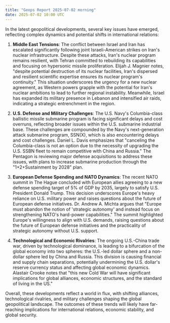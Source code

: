 ```yaml
---
title: "Geops Report 2025-07-02 morning"
date: 2025-07-02 10:00 UTC
---
```


In the latest geopolitical developments, several key issues have emerged, reflecting complex dynamics and potential shifts in international relations:

1. **Middle East Tensions**: The conflict between Israel and Iran has escalated significantly following joint Israeli-American strikes on Iran's nuclear infrastructure. Despite these attacks, Iran's nuclear program remains resilient, with Tehran committed to rebuilding its capabilities and focusing on hypersonic missile proliferation. Elijah J. Magnier notes, "despite potential destruction of its nuclear facilities, Iran's dispersed and resilient scientific expertise ensures its nuclear program's continuity." This situation underscores the urgency for a new nuclear agreement, as Western powers grapple with the potential for Iran's nuclear ambitions to lead to further regional instability. Meanwhile, Israel has expanded its military presence in Lebanon and intensified air raids, indicating a strategic entrenchment in the region.

2. **U.S. Defense and Military Challenges**: The U.S. Navy's Columbia-class ballistic missile submarine program is facing significant delays and cost overruns, reflecting broader issues within the U.S. submarine industrial base. These challenges are compounded by the Navy's next-generation attack submarine program, SSN(X), which is also encountering delays and cost challenges. Daniel L. Davis emphasizes that "canceling the Columbia-class is not an option due to the necessity of upgrading the U.S. SSBN fleet to remain competitive with China and Russia." The Pentagon is reviewing major defense acquisitions to address these issues, with plans to increase submarine production through the "1+2+Sustainment by 2028" plan.

3. **European Defense Spending and NATO Dynamics**: The recent NATO summit in The Hague concluded with European allies agreeing to a new defense spending target of 5% of GDP by 2035, largely to satisfy U.S. President Donald Trump. This decision underscores Europe's heavy reliance on U.S. military power and raises questions about the future of European defense initiatives. Dr. Andrew A. Michta argues that "Europe must abandon the notion of 'strategic autonomy' and instead focus on strengthening NATO's hard-power capabilities." The summit highlighted Europe's willingness to align with U.S. demands, raising questions about the future of European defense initiatives and the practicality of strategic autonomy without U.S. support.

4. **Technological and Economic Rivalries**: The ongoing U.S.-China trade war, driven by technological dominance, is leading to a bifurcation of the global economy into two spheres: the U.S.-led dollar sphere and a non-dollar sphere led by China and Russia. This division is causing financial and supply chain separations, potentially undermining the U.S. dollar's reserve currency status and affecting global economic dynamics. Alastair Crooke notes that "this new Cold War will have significant implications for global alliances, economic structures, and the standard of living in the US."

Overall, these developments reflect a world in flux, with shifting alliances, technological rivalries, and military challenges shaping the global geopolitical landscape. The outcomes of these trends will likely have far-reaching implications for international relations, economic stability, and global security.
